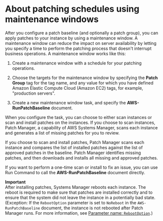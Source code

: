 # About patching schedules using maintenance windows<a name="sysman-patch-scheduletasks"></a>

After you configure a patch baseline \(and optionally a patch group\), you can apply patches to your instance by using a maintenance window\. A maintenance window can reduce the impact on server availability by letting you specify a time to perform the patching process that doesn't interrupt business operations\. A maintenance window works like this:

1. Create a maintenance window with a schedule for your patching operations\.

1. Choose the targets for the maintenance window by specifying the **Patch Group** tag for the tag name, and any value for which you have defined Amazon Elastic Compute Cloud \(Amazon EC2\) tags, for example, "production servers"\.

1. Create a new maintenance window task, and specify the **AWS\-RunPatchBaseline** document\. 

When you configure the task, you can choose to either scan instances or scan and install patches on the instances\. If you choose to scan instances, Patch Manager, a capability of AWS Systems Manager, scans each instance and generates a list of missing patches for you to review\.

If you choose to scan and install patches, Patch Manager scans each instance and compares the list of installed patches against the list of approved patches in the baseline\. Patch Manager identifies missing patches, and then downloads and installs all missing and approved patches\.

If you want to perform a one\-time scan or install to fix an issue, you can use Run Command to call the **AWS\-RunPatchBaseline** document directly\.

**Important**  
After installing patches, Systems Manager reboots each instance\. The reboot is required to make sure that patches are installed correctly and to ensure that the system did not leave the instance in a potentially bad state\. \(Exception: If the `RebootOption` parameter is set to `NoReboot` in the `AWS-RunPatchBaseline` document, the instance is not rebooted after Patch Manager runs\. For more information, see [Parameter name: `RebootOption`](patch-manager-about-aws-runpatchbaseline.md#patch-manager-about-aws-runpatchbaseline-parameters-norebootoption)\.\) 